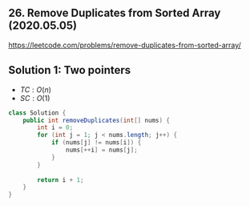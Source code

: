 ## 26. Remove Duplicates from Sorted Array (2020.05.05)

https://leetcode.com/problems/remove-duplicates-from-sorted-array/

## Solution 1: Two pointers

- $TC:O(n)$
- $SC:O(1)$

```java
class Solution {
    public int removeDuplicates(int[] nums) {
        int i = 0;
        for (int j = 1; j < nums.length; j++) {
            if (nums[j] != nums[i]) {
                nums[++i] = nums[j];
            }
        }
        
        return i + 1;
    }
}
```

